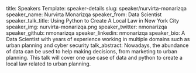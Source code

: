 title: Speakers
Template: speaker-details
slug: speaker/nurvirta-monarizqa
speaker_name: Nurvirta Monarizqa
speaker_from: Data Scientist
speaker_talk_title: Using Python to Create A Local Law in New York City
speaker_img: nurvirta-monarizqa.png
speaker_twitter: nmonarizqa
speaker_github: nmonarizqa
speaker_linkedin: nmonarizqa
speaker_bio: A Data Scientist with years of experience working in multiple domains such as urban planning and cyber security
talk_abstract: Nowadays, the abundance of data can be used to help making decisions, from marketing to urban planning. This talk will cover one use case of data and python to create a local law related to urban planning.